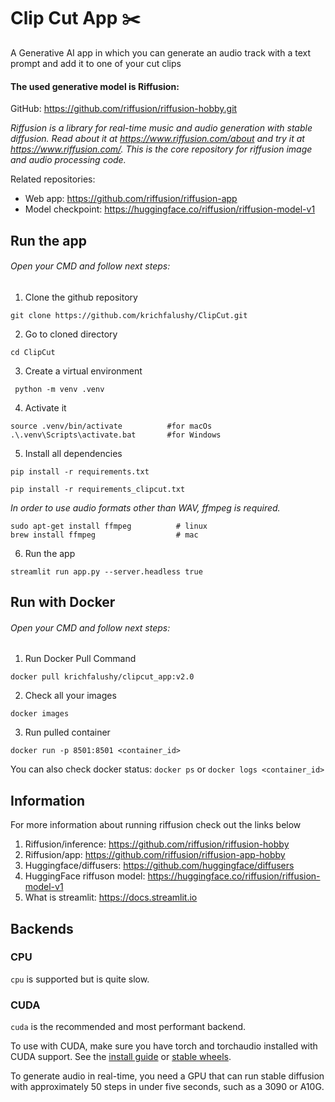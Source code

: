 # Clip Cut App :scissors:


A Generative AI app in which you can generate an audio track with 
a text prompt and add it to one of your cut clips


#### The used generative model is Riffusion:

GitHub: https://github.com/riffusion/riffusion-hobby.git

*Riffusion is a library for real-time music and audio generation with stable diffusion.
Read about it at https://www.riffusion.com/about and try it at https://www.riffusion.com/.
This is the core repository for riffusion image and audio processing code.*

Related repositories:
* Web app: https://github.com/riffusion/riffusion-app
* Model checkpoint: https://huggingface.co/riffusion/riffusion-model-v1

## Run the app
###### Open your CMD and follow next steps:

1) Clone the github repository
```
git clone https://github.com/krichfalushy/ClipCut.git
```
2) Go to cloned directory
```
cd ClipCut
```
3) Create a virtual environment
```
 python -m venv .venv
```
4) Activate it
```
source .venv/bin/activate          #for macOs
.\.venv\Scripts\activate.bat       #for Windows
```
5) Install all dependencies
```
pip install -r requirements.txt
```

```
pip install -r requirements_clipcut.txt
```

*In order to use audio formats other than WAV, ffmpeg is required.*

```
sudo apt-get install ffmpeg          # linux 
brew install ffmpeg                  # mac
```

6) Run the app
```
streamlit run app.py --server.headless true
```

## Run with Docker
###### Open your CMD and follow next steps:

1) Run Docker Pull Command
```
docker pull krichfalushy/clipcut_app:v2.0
```
2) Check all your images
```
docker images
```
3) Run pulled container
```
docker run -p 8501:8501 <container_id>
```

You can also check docker status:
`docker ps` or `docker logs <container_id>`

## Information
For more information about running riffusion check out
the links below
1) Riffusion/inference: https://github.com/riffusion/riffusion-hobby
2) Riffusion/app: https://github.com/riffusion/riffusion-app-hobby
3) Huggingface/diffusers: https://github.com/huggingface/diffusers
4) HuggingFace riffuson model: https://huggingface.co/riffusion/riffusion-model-v1
4) What is streamlit: https://docs.streamlit.io


## Backends

### CPU
`cpu` is supported but is quite slow.

### CUDA
`cuda` is the recommended and most performant backend.

To use with CUDA, make sure you have torch and torchaudio installed with CUDA support. See the
[install guide](https://pytorch.org/get-started/locally/) or
[stable wheels](https://download.pytorch.org/whl/torch_stable.html).

To generate audio in real-time, you need a GPU that can run stable diffusion with approximately 50
steps in under five seconds, such as a 3090 or A10G.
